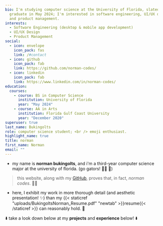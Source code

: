 ```yaml
---
bio: I'm studying computer science at the University of Florida, slated to
  graduate in May 2024; I'm interested in software engineering, UI/UX design,
  and product management.
interests:
  - Software Engineering (desktop & mobile app development)
  - UI/UX Design
  - Product Management
social:
  - icon: envelope
    icon_pack: fas
    link: /#contact
  - icon: github
    icon_pack: fab
    link: https://github.com/norman-codes/
  - icon: linkedin
    icon_pack: fab
    link: https://www.linkedin.com/in/norman-codes/
education:
  courses:
    - course: BS in Computer Science
      institution: University of Florida
      year: "May 2024"
    - course: AA in Arts
      institution: Florida Gulf Coast University
      year: "December 2020"
superuser: true
last_name: Bukingolts
role: computer science student; <br /> emoji enthusiast.
highlight_name: true
title: norman
first_name: Norman
email: ""
---
```

* my name is **norman bukingolts**, and i'm a third-year computer science major at the university of florida. (go gators! :man_student: :crocodile:)

> this website, along with my [GitHub](https://github.com/norman-codes), proves that, in fact, *norman codes*. :man_technologist:

* here, I exhibit my work in more thorough detail (and aesthetic presentation! :sparkles:) than my {{< staticref "uploads/BukingoltsNorman_Resume.pdf" "newtab" >}}resume{{< /staticref >}} can reasonably hold. :scroll:

:arrow_down: take a look down below at my **projects** and **experience** below! :arrow_down: